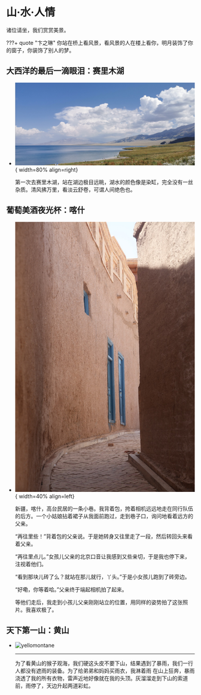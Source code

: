 # 山·水·人情

诸位请坐，我们赏赏美景。

???+ quote "卞之琳"
    你站在桥上看风景，看风景的人在楼上看你，明月装饰了你的窗子，你装饰了别人的梦。

## 大西洋的最后一滴眼泪：赛里木湖

<div class="grid cards" markdown>

- ![Image title](./sailimu.jpg){ width=80% align=right}

    第一次去赛里木湖，站在湖边极目远眺，湖水的颜色像是染缸，完全没有一丝杂质。清风拂万里，看淡云舒卷，可谓人间绝色也。

</div>

## 葡萄美酒夜光杯：喀什

<div class="grid cards" markdown>

- ![Image title](./kashi.jpeg){ width=40% align=left}
    
    新疆，喀什，高台民居的一条小巷。我背着包，挎着相机远远地走在同行队伍的后方。一个小姑娘拈着裙子从我面前跑过，走到巷子口，询问地看着远方的父亲。
    
    “再往里些！”背着包的父亲说。于是她转身又往里走了一段，然后转回头来看着父亲。

    “再往里点儿。”女孩儿父亲的北京口音让我感到又些亲切，于是我也停下来，注视着他们。

    “看到那块儿砖了么？就站在那儿就行，丫头。”于是小女孩儿跑到了砖旁边。

    “好嘞，你等着哈。”父亲终于端起相机拍了起来。

    等他们走后，我走到小孩儿父亲刚刚站立的位置，用同样的姿势拍了这张照片。我喜欢极了。

</div>

## 天下第一山：黄山

<div class="grid cards" markdown>

- ![yellomontane](./yellomontane.png)

    ---

    为了看黄山的猴子观海，我们硬这头皮不要下山，结果遇到了暴雨，我们一行人都没有遮雨的装备。为了给弟弟和妈妈买雨衣，我淋着雨
    在山上狂奔，暴雨浇透了我的所有衣物，雷声近地好像就在我的头顶。灰溜溜走到下山的索道前，雨停了，天边升起两道彩虹。

</div>